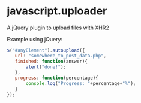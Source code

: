 javascript.uploader
===================

A jQuery plugin to upload files with XHR2
 
 Example using jQuery:
 ```javascript
 $("#anyElement").autoupload({
	url: "somewhere_to_post_data.php",
	finished: function(answer){
		alert("done!");
	},
	progress: function(percentage){
		console.log("Progress: "+percentage+"%");
	}
});
```
